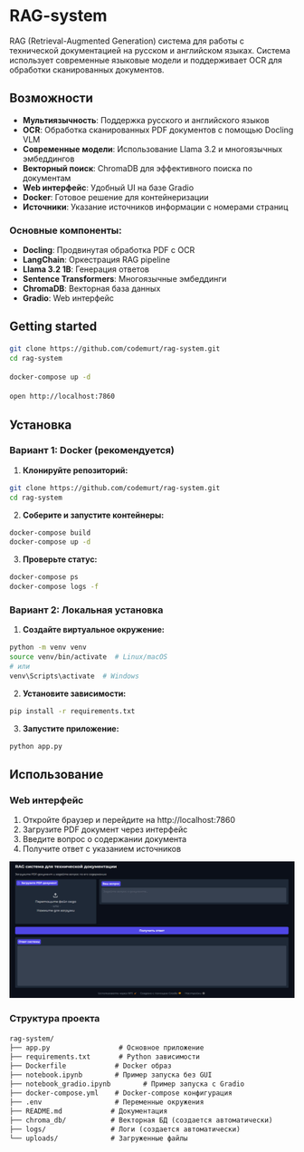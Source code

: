 # RAG-system

RAG (Retrieval-Augmented Generation) система для работы с технической документацией на русском и английском языках. Система использует современные языковые модели и поддерживает OCR для обработки сканированных документов.

## Возможности

- **Мультиязычность**: Поддержка русского и английского языков
- **OCR**: Обработка сканированных PDF документов с помощью Docling VLM
- **Современные модели**: Использование Llama 3.2 и многоязычных эмбеддингов
- **Векторный поиск**: ChromaDB для эффективного поиска по документам
- **Web интерфейс**: Удобный UI на базе Gradio
- **Docker**: Готовое решение для контейнеризации
- **Источники**: Указание источников информации с номерами страниц

### Основные компоненты:

- **Docling**: Продвинутая обработка PDF с OCR
- **LangChain**: Оркестрация RAG pipeline
- **Llama 3.2 1B**: Генерация ответов
- **Sentence Transformers**: Многоязычные эмбеддинги
- **ChromaDB**: Векторная база данных
- **Gradio**: Web интерфейс

## Getting started

```bash
git clone https://github.com/codemurt/rag-system.git
cd rag-system

docker-compose up -d

open http://localhost:7860
```

## Установка

### Вариант 1: Docker (рекомендуется)

1. **Клонируйте репозиторий:**
```bash
git clone https://github.com/codemurt/rag-system.git
cd rag-system
```

2. **Соберите и запустите контейнеры:**
```bash
docker-compose build
docker-compose up -d
```

3. **Проверьте статус:**
```bash
docker-compose ps
docker-compose logs -f
```

### Вариант 2: Локальная установка

1. **Создайте виртуальное окружение:**
```bash
python -m venv venv
source venv/bin/activate  # Linux/macOS
# или
venv\Scripts\activate  # Windows
```

2. **Установите зависимости:**
```bash
pip install -r requirements.txt
```

3. **Запустите приложение:**
```bash
python app.py
```

## Использование

### Web интерфейс

1. Откройте браузер и перейдите на http://localhost:7860
2. Загрузите PDF документ через интерфейс
3. Введите вопрос о содержании документа
4. Получите ответ с указанием источников


![alt text](screenshot.png)


### Структура проекта

```
rag-system/
├── app.py                 # Основное приложение
├── requirements.txt       # Python зависимости
├── Dockerfile            # Docker образ
├── notebook.ipynb        # Пример запуска без GUI
├── notebook_gradio.ipynb        # Пример запуска с Gradio
├── docker-compose.yml    # Docker-compose конфигурация
├── .env                  # Переменные окружения
├── README.md            # Документация
├── chroma_db/           # Векторная БД (создается автоматически)
├── logs/                # Логи (создается автоматически)
└── uploads/             # Загруженные файлы
```